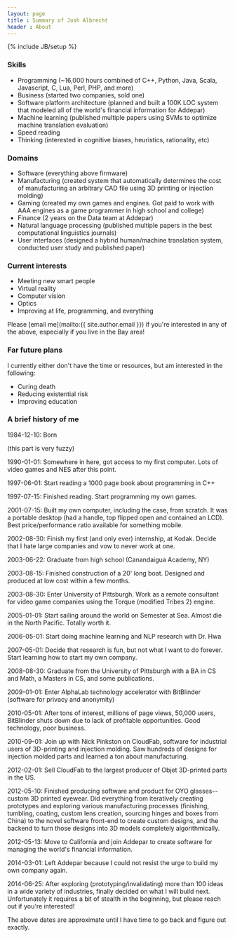 ```yaml
---
layout: page
title : Summary of Josh Albrecht
header : About
---
```

{% include JB/setup %}

### Skills

- Programming (~16,000 hours combined of C++, Python, Java, Scala, Javascript, C, Lua, Perl, PHP, and more)
- Business (started two companies, sold one)
- Software platform architecture (planned and built a 100K LOC system that modeled all of the world's financial information for Addepar)
- Machine learning (published multiple papers using SVMs to optimize machine translation evaluation)
- Speed reading
- Thinking (interested in cognitive biases, heuristics, rationality, etc)

### Domains

- Software (everything above firmware)
- Manufacturing (created system that automatically determines the cost of manufacturing an arbitrary CAD file using 3D printing or injection molding)
- Gaming (created my own games and engines. Got paid to work with AAA engines as a game programmer in high school and college)
- Finance (2 years on the Data team at Addepar)
- Natural language processing (published multiple papers in the best computational linguistics journals)
- User interfaces (designed a hybrid human/machine translation system, conducted user study and published paper)

### Current interests

- Meeting new smart people
- Virtual reality
- Computer vision
- Optics
- Improving at life, programming, and everything

Please [email me](mailto:{{ site.author.email }}) if you're interested in any of the above, especially if you live in the Bay area!

### Far future plans

I currently either don't have the time or resources, but am interested in the following:

- Curing death
- Reducing existential risk
- Improving education

### A brief history of me

1984-12-10: Born

(this part is very fuzzy)

1990-01-01: Somewhere in here, got access to my first computer. Lots of video games and NES after this point.

1997-06-01: Start reading a 1000 page book about programming in C++

1997-07-15: Finished reading. Start programming my own games.

2001-07-15: Built my own computer, including the case, from scratch. It was a portable desktop (had a handle, top flipped open and contained an LCD). Best price/performance ratio available for something mobile.

2002-08-30: Finish my first (and only ever) internship, at Kodak. Decide that I hate large companies and vow to never work at one.

2003-06-22: Graduate from high school (Canandaigua Academy, NY)

2003-08-15: Finished construction of a 20' long boat. Designed and produced at low cost within a few months.

2003-08-30: Enter University of Pittsburgh. Work as a remote consultant for video game companies using the Torque (modified Tribes 2) engine.

2005-01-01: Start sailing around the world on Semester at Sea. Almost die in the North Pacific. Totally worth it.

2006-05-01: Start doing machine learning and NLP research with Dr. Hwa

2007-05-01: Decide that research is fun, but not what I want to do forever. Start learning how to start my own company.

2008-08-30: Graduate from the University of Pittsburgh with a BA in CS and Math, a Masters in CS, and some publications.

2009-01-01: Enter AlphaLab technology accelerator with BitBlinder (software for privacy and anonymity)

2010-05-01: After tons of interest, millions of page views, 50,000 users, BitBlinder shuts down due to lack of profitable opportunities. Good technology, poor business.

2010-09-01: Join up with Nick Pinkston on CloudFab, software for industrial users of 3D-printing and injection molding. Saw hundreds of designs for injection molded parts and learned a ton about manufacturing.

2012-02-01: Sell CloudFab to the largest producer of Objet 3D-printed parts in the US.

2012-05-10: Finished producing software and product for OYO glasses--custom 3D printed eyewear. Did everything from iteratively creating prototypes and exploring various manufacturing processes (finishing, tumbling, coating, custom lens creation, sourcing hinges and boxes from China) to the novel software front-end to create custom designs, and the backend to turn those designs into 3D models completely algorithmically.

2012-05-13: Move to California and join Addepar to create software for managing the world's financial information.

2014-03-01: Left Addepar because I could not resist the urge to build my own company again.

2014-06-25: After exploring (prototyping/invalidating) more than 100 ideas in a wide variety of industries, finally decided on what I will build next. Unfortunately it requires a bit of stealth in the beginning, but please reach out if you're interested!


The above dates are approximate until I have time to go back and figure out exactly.

